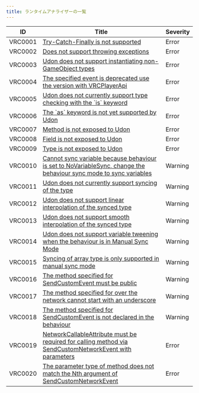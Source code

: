 ```yaml
---
title: ランタイムアナライザーの一覧
---
```


| ID      | Title                                                                                                                             | Severity |
| ------- | --------------------------------------------------------------------------------------------------------------------------------- | -------- |
| VRC0001 | [Try\-Catch\-Finally is not supported](./VRC0001.md)                                                                              | Error    |
| VRC0002 | [Does not support throwing exceptions](./VRC0002.md)                                                                              | Error    |
| VRC0003 | [Udon does not support instantiating non\-GameObject types](./VRC0003.md)                                                         | Error    |
| VRC0004 | [The specified event is deprecated use the version with VRCPlayerApi](./VRC0004.md)                                               | Error    |
| VRC0005 | [Udon does not currently support type checking with the \`is\` keyword](./VRC0005.md)                                             | Error    |
| VRC0006 | [The \`as\` keyword is not yet supported by Udon](./VRC0006.md)                                                                   | Error    |
| VRC0007 | [Method is not exposed to Udon](./VRC0007.md)                                                                                     | Error    |
| VRC0008 | [Field is not exposed to Udon](./VRC0008.md)                                                                                      | Error    |
| VRC0009 | [Type is not exposed to Udon](./VRC0009.md)                                                                                       | Error    |
| VRC0010 | [Cannot sync variable because behaviour is set to NoVariableSync, change the behaviour sync mode to sync variables](./VRC0010.md) | Warning  |
| VRC0011 | [Udon does not currently support syncing of the type](./VRC0011.md)                                                               | Warning  |
| VRC0012 | [Udon does not support linear interpolation of the synced type](./VRC0012.md)                                                     | Warning  |
| VRC0013 | [Udon does not support smooth interpolation of the synced type](./VRC0013.md)                                                     | Warning  |
| VRC0014 | [Udon does not support variable tweening when the behaviour is in Manual Sync Mode](./VRC0014.md)                                 | Warning  |
| VRC0015 | [Syncing of array type is only supported in manual sync mode](./VRC0015.md)                                                       | Warning  |
| VRC0016 | [The method specified for SendCustomEvent must be public](./VRC0016.md)                                                           | Warning  |
| VRC0017 | [The method specified for over the network cannot start with an underscore](./VRC0017.md)                                         | Warning  |
| VRC0018 | [The method specified for SendCustomEvent is not declared in the behaviour](./VRC0018.md)                                         | Warning  |
| VRC0019 | [NetworkCallableAttribute must be required for calling method via SendCustomNetworkEvent with parameters](./VRC0019.md)           | Error    |
| VRC0020 | [The parameter type of method does not match the Nth argument of SendCustomNetworkEvent](./VRC0020.md)                            | Error    |
